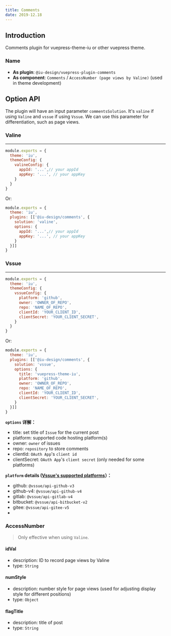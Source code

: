 ```yaml
---
title: Comments
date: 2019-12.18
---
```


## Introduction

Comments plugin for vuepress-theme-iu or other vuepress theme.

### Name

- **As plugin**: `@iu-design/vuepress-plugin-comments`
- **As component**: `Comments` / `AccessNumber (page views by Valine)` (used in theme development)

## Option API

The plugin will have an input parameter `commentsSolution`. It's `valine` if using `Valine` and `vssue` if using `Vssue`. We can use this parameter for differentiation, such as page views.

### Valine

---

```javascript
module.exports = {
  theme: 'iu',
  themeConfig: {
    valineConfig: {
      appId: '...',// your appId
      appKey: '...', // your appKey
    }
  }
}
```

Or:

```javascript
module.exports = {
  theme: 'iu',
  plugins: [['@iu-design/comments', {
    solution: 'valine',
    options: {
      appId: '...',// your appId
      appKey: '...', // your appKey
    }
  }]]
}
```

### Vssue

---

```javascript
module.exports = {
  theme: 'iu',
  themeConfig: {
    vssueConfig: {
      platform: 'github',
      owner: 'OWNER_OF_REPO',
      repo: 'NAME_OF_REPO',
      clientId: 'YOUR_CLIENT_ID',
      clientSecret: 'YOUR_CLIENT_SECRET',
    }
  }
}
```

Or:

```javascript
module.exports = {
  theme: 'iu',
  plugins: [['@iu-design/comments', {
    solution: 'vssue',
    options: {
      title: 'vuepress-theme-iu',
      platform: 'github',
      owner: 'OWNER_OF_REPO',
      repo: 'NAME_OF_REPO',
      clientId: 'YOUR_CLIENT_ID',
      clientSecret: 'YOUR_CLIENT_SECRET',
    }
  }]]
}
```

**`options` 详解：**
- title: set title of `Issue` for the current post
- platform: supported code hosting platform(s)
- owner: `owner` of issues
- repo: `repository` to store comments
- clientId: `OAuth App`'s `client id`
- clientSecret: `OAuth App`'s `client secret` (only needed for some platforms)

**`platform` details ([Vssue's supported platforms](https://vssue.js.org/guide/supported-platforms.html)）：**
- github: `@vssue/api-github-v3`
- github-v4: `@vssue/api-github-v4`
- gitlab: `@vssue/api-gitlab-v4`
- bitbucket: `@vssue/api-bitbucket-v2`
- gitee: `@vssue/api-gitee-v5`
-

### AccessNumber

> Only effective when using `Valine`.

#### idVal

- description: ID to record page views by Valine
- type: `String`

#### numStyle

- description: number style for page views (used for adjusting display style for different positions)
- type: `Object`

#### flagTitle

- description: title of post
- type: `String`